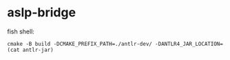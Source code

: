 # aslp-bridge

fish shell:
```fish
cmake -B build -DCMAKE_PREFIX_PATH=./antlr-dev/ -DANTLR4_JAR_LOCATION=(cat antlr-jar)
```
